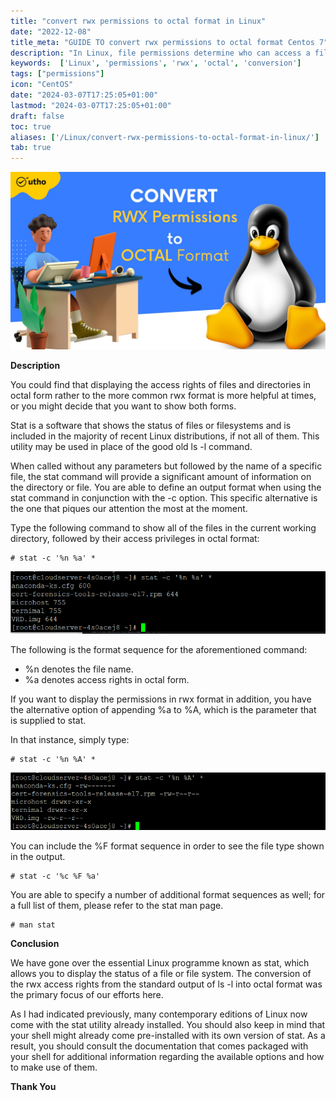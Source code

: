 ```yaml
---
title: "convert rwx permissions to octal format in Linux"
date: "2022-12-08"
title_meta: "GUIDE TO convert rwx permissions to octal format Centos 7"
description: "In Linux, file permissions determine who can access a file and how they can interact with it. Permissions are typically displayed using the letters r (read), w (write), and x (execute), but they can also be represented in octal format (base-8). This guide explains how to convert rwx permissions to octal format."
keywords:  ['Linux', 'permissions', 'rwx', 'octal', 'conversion']
tags: ["permissions"]
icon: "CentOS"
date: "2024-03-07T17:25:05+01:00"
lastmod: "2024-03-07T17:25:05+01:00" 
draft: false
toc: true
aliases: ['/Linux/convert-rwx-permissions-to-octal-format-in-linux/']
tab: true
---
```


![](images/convert-rwx-permissions-to-octal-format-in-Linux_utho.jpg)

**Description**

You could find that displaying the access rights of files and directories in octal form rather to the more common rwx format is more helpful at times, or you might decide that you want to show both forms.

Stat is a software that shows the status of files or filesystems and is included in the majority of recent Linux distributions, if not all of them. This utility may be used in place of the good old ls -l command.

When called without any parameters but followed by the name of a specific file, the stat command will provide a significant amount of information on the directory or file. You are able to define an output format when using the stat command in conjunction with the -c option. This specific alternative is the one that piques our attention the most at the moment.

Type the following command to show all of the files in the current working directory, followed by their access privileges in octal format:

```
# stat -c '%n %a' * 
```

![output](images/image-404.png)

The following is the format sequence for the aforementioned command:

- %n denotes the file name.
- %a denotes access rights in octal form.

If you want to display the permissions in rwx format in addition, you have the alternative option of appending %a to %A, which is the parameter that is supplied to stat.

In that instance, simply type:

```
# stat -c '%n %A' * 
```

![output](images/image-405.png)

You can include the %F format sequence in order to see the file type shown in the output.

```
# stat -c '%c %F %a' 
```

You are able to specify a number of additional format sequences as well; for a full list of them, please refer to the stat man page.

```
# man stat 
```

**Conclusion**

We have gone over the essential Linux programme known as stat, which allows you to display the status of a file or file system. The conversion of the rwx access rights from the standard output of ls -l into octal format was the primary focus of our efforts here.

As I had indicated previously, many contemporary editions of Linux now come with the stat utility already installed. You should also keep in mind that your shell might already come pre-installed with its own version of stat. As a result, you should consult the documentation that comes packaged with your shell for additional information regarding the available options and how to make use of them.

**Thank You**

